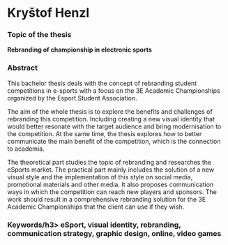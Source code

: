 <h1>Kryštof Henzl</h1>
<h3>Topic of the thesis</h3>
<b>Rebranding of championship in electronic sports</b>

<h3>Abstract</h3>
This bachelor thesis deals with the concept of rebranding student competitions in e-sports with a focus on the 3E Academic Championships organized by the Esport Student Association.

The aim of the whole thesis is to explore the benefits and challenges of rebranding this competition. Including creating a new visual identity that would better resonate with the target audience and bring modernisation to the competition. At the same time, the thesis explores how to better communicate the main benefit of the competition, which is the connection to academia.

The theoretical part studies the topic of rebranding and researches the eSports market. The practical part mainly includes the solution of a new visual style and the implementation of this style on social media, promotional materials and other media. It also proposes communication ways in which the competition can reach new players and sponsors. The work should result in a comprehensive rebranding solution for the 3E Academic Championships that the client can use if they wish.

<h3>Keywords/h3>
eSport, visual identity, rebranding, communication strategy, graphic design, online, video games
